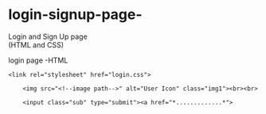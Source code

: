 # login-signup-page-
Login and Sign Up page
<br>
(HTML and CSS)

login page -HTML 
<!--link css file -->
    <link rel="stylesheet" href="login.css">
   
<!--image path -->
        <img src="<!--image path-->" alt="User Icon" class="img1"><br><br>
        
 <!--link another page after submit -->
 
        <input class="sub" type="submit"><a href="*.............*">


        
   
